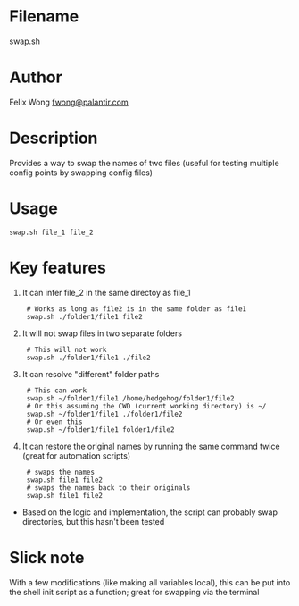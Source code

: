 Filename
===
swap.sh

Author
===
Felix Wong <fwong@palantir.com>

Description
===
Provides a way to swap the names of two files (useful for testing multiple config points by swapping config files)

Usage
===
`swap.sh file_1 file_2`

Key features
===
1. It can infer file_2 in the same directoy as file_1

        # Works as long as file2 is in the same folder as file1
        swap.sh ./folder1/file1 file2

2. It will not swap files in two separate folders

        # This will not work
        swap.sh ./folder1/file1 ./file2

3. It can resolve "different" folder paths

        # This can work
        swap.sh ~/folder1/file1 /home/hedgehog/folder1/file2
        # Or this assuming the CWD (current working directory) is ~/
        swap.sh ~/folder1/file1 ./folder1/file2
        # Or even this
        swap.sh ~/folder1/file1 folder1/file2

4. It can restore the original names by running the same command twice (great for automation scripts)

        # swaps the names
        swap.sh file1 file2
        # swaps the names back to their originals
        swap.sh file1 file2

* Based on the logic and implementation, the script can probably swap directories, but this hasn't been tested

Slick note
===
With a few modifications (like making all variables local), this can be put into the shell init script as a function; great for swapping via the terminal
